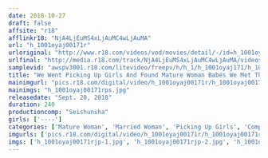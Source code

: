 ```yaml
---
date: 2018-10-27
draft: false
affsite: "r18"
afflinkr18: "NjA4LjEuMS4xLjAuMC4wLjAuMA"
url: "h_1001oyaj00171r"
urloriginal: "http://www.r18.com/videos/vod/movies/detail/-/id=h_1001oyaj00171r"
urlfinal: "http://media.r18.com/track/NjA4LjEuMS4xLjAuMC4wLjAuMA/videos/vod/movies/detail/-/id=h_1001oyaj00171r"
samplevid: "awspv3001.r18.com/litevideo/freepv/h/h_1/h_1001oyaj171/h_1001oyaj171_dmb_s.mp4"
title: "We Went Picking Up Girls And Found Mature Woman Babes We Met These Married Woman Babes And Seduced Them And Fucked Their Brains Out"
mainimgurl: "pics.r18.com/digital/video/h_1001oyaj00171r/h_1001oyaj00171rps.jpg"
mainimgs: "h_1001oyaj00171rps.jpg"
releasedate: "Sept. 20, 2018"
duration: 240
productioncomp: "Seishunsha"
girls: ['----']
categories: ['Mature Woman', 'Married Woman', 'Picking Up Girls', 'Compilation', 'Over 4 Hours']
imgurls: ['pics.r18.com/digital/video/h_1001oyaj00171r/h_1001oyaj00171rjp-1.jpg', 'pics.r18.com/digital/video/h_1001oyaj00171r/h_1001oyaj00171rjp-2.jpg', 'pics.r18.com/digital/video/h_1001oyaj00171r/h_1001oyaj00171rjp-3.jpg', 'pics.r18.com/digital/video/h_1001oyaj00171r/h_1001oyaj00171rjp-4.jpg', 'pics.r18.com/digital/video/h_1001oyaj00171r/h_1001oyaj00171rjp-5.jpg', 'pics.r18.com/digital/video/h_1001oyaj00171r/h_1001oyaj00171rjp-6.jpg', 'pics.r18.com/digital/video/h_1001oyaj00171r/h_1001oyaj00171rjp-7.jpg', 'pics.r18.com/digital/video/h_1001oyaj00171r/h_1001oyaj00171rjp-8.jpg', 'pics.r18.com/digital/video/h_1001oyaj00171r/h_1001oyaj00171rjp-9.jpg', 'pics.r18.com/digital/video/h_1001oyaj00171r/h_1001oyaj00171rjp-10.jpg', 'pics.r18.com/digital/video/h_1001oyaj00171r/h_1001oyaj00171rjp-11.jpg', 'pics.r18.com/digital/video/h_1001oyaj00171r/h_1001oyaj00171rjp-12.jpg', 'pics.r18.com/digital/video/h_1001oyaj00171r/h_1001oyaj00171rjp-13.jpg', 'pics.r18.com/digital/video/h_1001oyaj00171r/h_1001oyaj00171rjp-14.jpg', 'pics.r18.com/digital/video/h_1001oyaj00171r/h_1001oyaj00171rjp-15.jpg', 'pics.r18.com/digital/video/h_1001oyaj00171r/h_1001oyaj00171rjp-16.jpg', 'pics.r18.com/digital/video/h_1001oyaj00171r/h_1001oyaj00171rjp-17.jpg', 'pics.r18.com/digital/video/h_1001oyaj00171r/h_1001oyaj00171rjp-18.jpg', 'pics.r18.com/digital/video/h_1001oyaj00171r/h_1001oyaj00171rjp-19.jpg', 'pics.r18.com/digital/video/h_1001oyaj00171r/h_1001oyaj00171rjp-20.jpg']
imgs: ['h_1001oyaj00171rjp-1.jpg', 'h_1001oyaj00171rjp-2.jpg', 'h_1001oyaj00171rjp-3.jpg', 'h_1001oyaj00171rjp-4.jpg', 'h_1001oyaj00171rjp-5.jpg', 'h_1001oyaj00171rjp-6.jpg', 'h_1001oyaj00171rjp-7.jpg', 'h_1001oyaj00171rjp-8.jpg', 'h_1001oyaj00171rjp-9.jpg', 'h_1001oyaj00171rjp-10.jpg', 'h_1001oyaj00171rjp-11.jpg', 'h_1001oyaj00171rjp-12.jpg', 'h_1001oyaj00171rjp-13.jpg', 'h_1001oyaj00171rjp-14.jpg', 'h_1001oyaj00171rjp-15.jpg', 'h_1001oyaj00171rjp-16.jpg', 'h_1001oyaj00171rjp-17.jpg', 'h_1001oyaj00171rjp-18.jpg', 'h_1001oyaj00171rjp-19.jpg', 'h_1001oyaj00171rjp-20.jpg']
---
```

